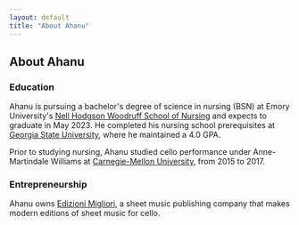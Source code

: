```yaml
---
layout: default
title: "About Ahanu"
---
```


## About Ahanu

### Education
Ahanu is pursuing a bachelor's degree of science in nursing (BSN) at Emory University's [Nell Hodgson Woodruff School of Nursing](https://nursing.emory.edu) and expects to graduate in May 2023. He completed his nursing school prerequisites at [Georgia State University](https://gsu.edu), where he maintained a 4.0 GPA.

Prior to studying nursing, Ahanu studied cello performance under Anne-Martindale Williams at [Carnegie-Mellon University](https://music.cmu.edu), from 2015 to 2017.

### Entrepreneurship
Ahanu owns [Edizioni Migliori](https://cellobooks.net), a sheet music publishing company that makes modern editions of sheet music for cello.  

